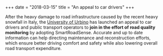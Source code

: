 +++
date = "2018-03-15"
title = "An appeal to car drivers"
+++

After the heavy damage to road infrastructure caused by the recent heavy snowfall in Italy, the [University of Urbino](http://www.uniurb.it) has launched an appeal to car drivers and public transport operators to **join in the effort of road quality monitoring** by adopting SmartRoadSense.
Accurate and up to date information can help directing maintenance and reconstruction efforts, which ensure better driving comfort and safety while also lowering overall road transport expenditure.
